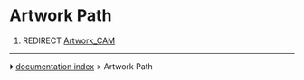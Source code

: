 # Artwork Path
1.  REDIRECT [Artwork_CAM](Artwork_CAM.md)



---
⏵ [documentation index](../README.md) > Artwork Path

